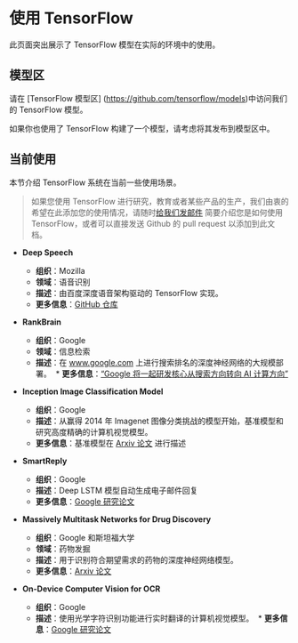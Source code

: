 # 使用 TensorFlow

此页面突出展示了 TensorFlow 模型在实际的环境中的使用。


## 模型区

请在 [TensorFlow 模型区] (https://github.com/tensorflow/models)中访问我们的 TensorFlow 模型。

如果你也使用了 TensorFlow 构建了一个模型，请考虑将其发布到模型区中。


## 当前使用

本节介绍 TensorFlow 系统在当前一些使用场景。

> 如果您使用 TensorFlow 进行研究，教育或者某些产品的生产，我们由衷的希望在此添加您的使用情况，请随时[给我们发邮件](mailto:usecases@tensorflow.org) 简要介绍您是如何使用 TensorFlow，或者可以直接发送 Github 的 pull request 以添加到此文档。

* **Deep Speech**
  * **组织**：Mozilla
  * **领域**：语音识别
  * **描述**：由百度深度语音架构驱动的 TensorFlow 实现。
  * **更多信息**：[GitHub 仓库](https://github.com/mozilla/deepspeech)

* **RankBrain**
  * **组织**：Google
  * **领域**：信息检索
  * **描述**：在 www.google.com 上进行搜索排名的深度神经网络的大规模部署。
  * **更多信息**：[“Google 将一起研发核心从搜索方向转向 AI 计算方向”](http://www.bloomberg.com/news/articles/2015-10-26/google-turning-its-lucrative-web-search-over-to-ai-machines)


* **Inception Image Classification Model**
  * **组织**：Google
  * **描述**：从赢得 2014 年 Imagenet 图像分类挑战的模型开始，基准模型和研究高度精确的计算机视觉模型。
  * **更多信息**：基准模型在 [Arxiv 论文](http://arxiv.org/abs/1409.4842) 进行描述

* **SmartReply**
  * **组织**：Google
  * **描述**：Deep LSTM 模型自动生成电子邮件回复
  * **更多信息**：[Google 研究论文](http://googleresearch.blogspot.com/2015/11/computer-respond-to-this-email.html)


* **Massively Multitask Networks for Drug Discovery**
  * **组织**：Google 和斯坦福大学
  * **领域**：药物发掘
  * **描述**：用于识别符合期望需求的药物的深度神经网络模型。
  * **更多信息**：[Arxiv 论文](http://arxiv.org/abs/1502.02072)

* **On-Device Computer Vision for OCR**
  * **组织**：Google
  * **描述**：使用光学字符识别功能进行实时翻译的计算机视觉模型。
  * **更多信息**：[Google 研究论文](http://googleresearch.blogspot.com/2015/07/how-google-translate-squeezes-deep.html)
